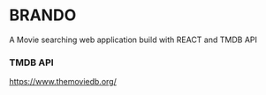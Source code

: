 # BRANDO

A Movie searching web application build with REACT and TMDB API

### TMDB API

https://www.themoviedb.org/